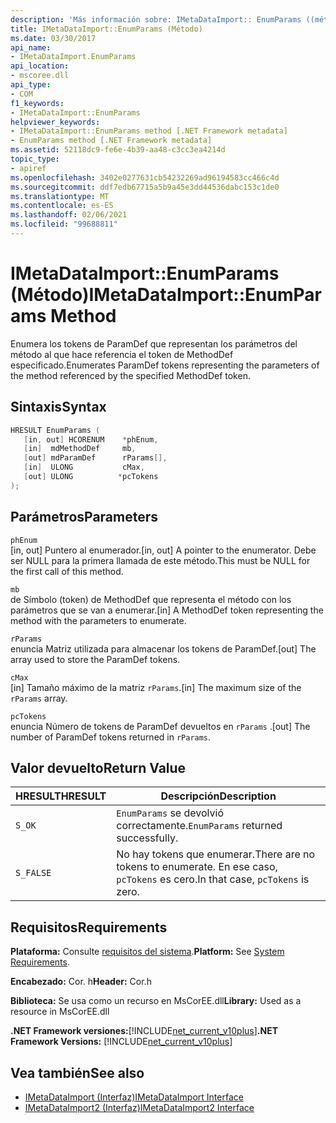 ```yaml
---
description: 'Más información sobre: IMetaDataImport:: EnumParams ((método)'
title: IMetaDataImport::EnumParams (Método)
ms.date: 03/30/2017
api_name:
- IMetaDataImport.EnumParams
api_location:
- mscoree.dll
api_type:
- COM
f1_keywords:
- IMetaDataImport::EnumParams
helpviewer_keywords:
- IMetaDataImport::EnumParams method [.NET Framework metadata]
- EnumParams method [.NET Framework metadata]
ms.assetid: 52118dc9-fe6e-4b39-aa48-c3cc3ea4214d
topic_type:
- apiref
ms.openlocfilehash: 3402e0277631cb54232269ad96194583cc466c4d
ms.sourcegitcommit: ddf7edb67715a5b9a45e3dd44536dabc153c1de0
ms.translationtype: MT
ms.contentlocale: es-ES
ms.lasthandoff: 02/06/2021
ms.locfileid: "99688811"
---
```

# <a name="imetadataimportenumparams-method"></a><span data-ttu-id="70773-103">IMetaDataImport::EnumParams (Método)</span><span class="sxs-lookup"><span data-stu-id="70773-103">IMetaDataImport::EnumParams Method</span></span>

<span data-ttu-id="70773-104">Enumera los tokens de ParamDef que representan los parámetros del método al que hace referencia el token de MethodDef especificado.</span><span class="sxs-lookup"><span data-stu-id="70773-104">Enumerates ParamDef tokens representing the parameters of the method referenced by the specified MethodDef token.</span></span>  
  
## <a name="syntax"></a><span data-ttu-id="70773-105">Sintaxis</span><span class="sxs-lookup"><span data-stu-id="70773-105">Syntax</span></span>  
  
```cpp  
HRESULT EnumParams (  
   [in, out] HCORENUM    *phEnum,  
   [in]  mdMethodDef     mb,  
   [out] mdParamDef      rParams[],  
   [in]  ULONG           cMax,  
   [out] ULONG          *pcTokens  
);  
```  
  
## <a name="parameters"></a><span data-ttu-id="70773-106">Parámetros</span><span class="sxs-lookup"><span data-stu-id="70773-106">Parameters</span></span>  

 `phEnum`  
 <span data-ttu-id="70773-107">[in, out] Puntero al enumerador.</span><span class="sxs-lookup"><span data-stu-id="70773-107">[in, out] A pointer to the enumerator.</span></span> <span data-ttu-id="70773-108">Debe ser NULL para la primera llamada de este método.</span><span class="sxs-lookup"><span data-stu-id="70773-108">This must be NULL for the first call of this method.</span></span>  
  
 `mb`  
 <span data-ttu-id="70773-109">de Símbolo (token) de MethodDef que representa el método con los parámetros que se van a enumerar.</span><span class="sxs-lookup"><span data-stu-id="70773-109">[in] A MethodDef token representing the method with the parameters to enumerate.</span></span>  
  
 `rParams`  
 <span data-ttu-id="70773-110">enuncia Matriz utilizada para almacenar los tokens de ParamDef.</span><span class="sxs-lookup"><span data-stu-id="70773-110">[out] The array used to store the ParamDef tokens.</span></span>  
  
 `cMax`  
 <span data-ttu-id="70773-111">[in] Tamaño máximo de la matriz `rParams`.</span><span class="sxs-lookup"><span data-stu-id="70773-111">[in] The maximum size of the `rParams` array.</span></span>  
  
 `pcTokens`  
 <span data-ttu-id="70773-112">enuncia Número de tokens de ParamDef devueltos en `rParams` .</span><span class="sxs-lookup"><span data-stu-id="70773-112">[out] The number of ParamDef tokens returned in `rParams`.</span></span>  
  
## <a name="return-value"></a><span data-ttu-id="70773-113">Valor devuelto</span><span class="sxs-lookup"><span data-stu-id="70773-113">Return Value</span></span>  
  
|<span data-ttu-id="70773-114">HRESULT</span><span class="sxs-lookup"><span data-stu-id="70773-114">HRESULT</span></span>|<span data-ttu-id="70773-115">Descripción</span><span class="sxs-lookup"><span data-stu-id="70773-115">Description</span></span>|  
|-------------|-----------------|  
|`S_OK`|<span data-ttu-id="70773-116">`EnumParams` se devolvió correctamente.</span><span class="sxs-lookup"><span data-stu-id="70773-116">`EnumParams` returned successfully.</span></span>|  
|`S_FALSE`|<span data-ttu-id="70773-117">No hay tokens que enumerar.</span><span class="sxs-lookup"><span data-stu-id="70773-117">There are no tokens to enumerate.</span></span> <span data-ttu-id="70773-118">En ese caso, `pcTokens` es cero.</span><span class="sxs-lookup"><span data-stu-id="70773-118">In that case, `pcTokens` is zero.</span></span>|  
  
## <a name="requirements"></a><span data-ttu-id="70773-119">Requisitos</span><span class="sxs-lookup"><span data-stu-id="70773-119">Requirements</span></span>  

 <span data-ttu-id="70773-120">**Plataforma:** Consulte [requisitos del sistema](../../get-started/system-requirements.md).</span><span class="sxs-lookup"><span data-stu-id="70773-120">**Platform:** See [System Requirements](../../get-started/system-requirements.md).</span></span>  
  
 <span data-ttu-id="70773-121">**Encabezado:** Cor. h</span><span class="sxs-lookup"><span data-stu-id="70773-121">**Header:** Cor.h</span></span>  
  
 <span data-ttu-id="70773-122">**Biblioteca:** Se usa como un recurso en MsCorEE.dll</span><span class="sxs-lookup"><span data-stu-id="70773-122">**Library:** Used as a resource in MsCorEE.dll</span></span>  
  
 <span data-ttu-id="70773-123">**.NET Framework versiones:**[!INCLUDE[net_current_v10plus](../../../../includes/net-current-v10plus-md.md)]</span><span class="sxs-lookup"><span data-stu-id="70773-123">**.NET Framework Versions:** [!INCLUDE[net_current_v10plus](../../../../includes/net-current-v10plus-md.md)]</span></span>  
  
## <a name="see-also"></a><span data-ttu-id="70773-124">Vea también</span><span class="sxs-lookup"><span data-stu-id="70773-124">See also</span></span>

- [<span data-ttu-id="70773-125">IMetaDataImport (Interfaz)</span><span class="sxs-lookup"><span data-stu-id="70773-125">IMetaDataImport Interface</span></span>](imetadataimport-interface.md)
- [<span data-ttu-id="70773-126">IMetaDataImport2 (Interfaz)</span><span class="sxs-lookup"><span data-stu-id="70773-126">IMetaDataImport2 Interface</span></span>](imetadataimport2-interface.md)
